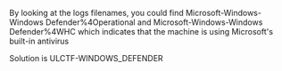 By looking at the logs filenames, you could find Microsoft-Windows-Windows Defender%4Operational and Microsoft-Windows-Windows Defender%4WHC which indicates that the machine is using Microsoft's built-in antivirus

Solution is ULCTF-WINDOWS_DEFENDER